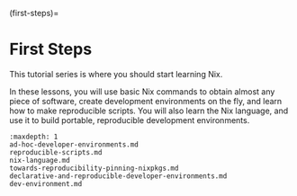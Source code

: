 (first-steps)=

# First Steps

This tutorial series is where you should start learning Nix.

In these lessons, you will use basic Nix commands to obtain almost any piece of software, create development environments on the fly, and learn how to make reproducible scripts.
You will also learn the Nix language, and use it to build portable, reproducible development environments.

```{toctree}
:maxdepth: 1
ad-hoc-developer-environments.md
reproducible-scripts.md
nix-language.md
towards-reproducibility-pinning-nixpkgs.md
declarative-and-reproducible-developer-environments.md
dev-environment.md
```
